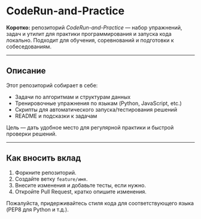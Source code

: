 # CodeRun-and-Practice

**Коротко:** репозиторий *CodeRun-and-Practice* — набор упражнений, задач и утилит для практики программирования и запуска кода локально. Подходит для обучения, соревнований и подготовки к собеседованиям.

---

## Описание

Этот репозиторий собирает в себе:

* Задачи по алгоритмам и структурам данных
* Тренировочные упражнения по языкам (Python, JavaScript, etc.)
* Скрипты для автоматического запуска/тестирования решений
* README и подсказки к задачам

Цель — дать удобное место для регулярной практики и быстрой проверки решений.

---

## Как вносить вклад

1. Форкните репозиторий.
2. Создайте ветку `feature/имя`.
3. Внесите изменения и добавьте тесты, если нужно.
4. Откройте Pull Request, кратко опишите изменения.

Пожалуйста, придерживайтесь стиля кода для соответствующего языка (PEP8 для Python и т.д.).
